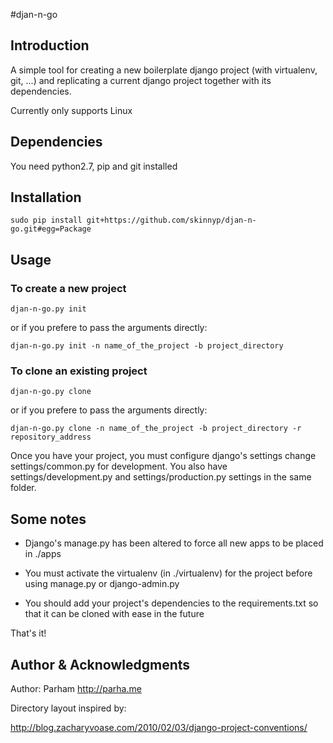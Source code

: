 #djan-n-go

## Introduction
A simple tool for creating a new boilerplate django project (with virtualenv, git, ...) and replicating a current django project together with its dependencies.

Currently only supports Linux

## Dependencies
You need python2.7, pip and git installed

## Installation

	sudo pip install git+https://github.com/skinnyp/djan-n-go.git#egg=Package

## Usage

### To create a new project 

    djan-n-go.py init 

or if you prefere to pass the arguments directly:

	djan-n-go.py init -n name_of_the_project -b project_directory

### To clone an existing project 
	
	djan-n-go.py clone

or if you prefere to pass the arguments directly:

	djan-n-go.py clone -n name_of_the_project -b project_directory -r repository_address

Once you have your project, you must configure django's settings change settings/common.py for development. You also have settings/development.py and settings/production.py settings in the same folder.

## Some notes
* Django's manage.py has been altered to force all new apps to be placed in ./apps

* You must activate the virtualenv (in ./virtualenv) for the project before using manage.py or django-admin.py

* You should add your project's dependencies to the requirements.txt so that it can be cloned with ease in the future

That's it!

## Author & Acknowledgments
Author: Parham <http://parha.me>

Directory layout inspired by:
	
<http://blog.zacharyvoase.com/2010/02/03/django-project-conventions/>